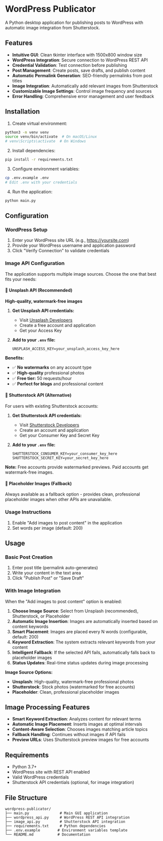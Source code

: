 # WordPress Publicator

A Python desktop application for publishing posts to WordPress with automatic image integration from Shutterstock.

## Features

- **Intuitive GUI**: Clean tkinter interface with 1500x800 window size
- **WordPress Integration**: Secure connection to WordPress REST API
- **Credential Validation**: Test connection before publishing
- **Post Management**: Create posts, save drafts, and publish content
- **Automatic Permalink Generation**: SEO-friendly permalinks from post titles
- **Image Integration**: Automatically add relevant images from Shutterstock
- **Customizable Image Settings**: Control image frequency and sources
- **Error Handling**: Comprehensive error management and user feedback

## Installation

1. Create virtual environment:
```bash
python3 -m venv venv
source venv/bin/activate  # On macOS/Linux
# venv\Scripts\activate  # On Windows
```

2. Install dependencies:
```bash
pip install -r requirements.txt
```

3. Configure environment variables:
```bash
cp .env.example .env
# Edit .env with your credentials
```

4. Run the application:
```bash
python main.py
```

## Configuration

### WordPress Setup
1. Enter your WordPress site URL (e.g., https://yoursite.com)
2. Provide your WordPress username and application password
3. Click "Verify Connection" to validate credentials

### Image API Configuration

The application supports multiple image sources. Choose the one that best fits your needs:

#### 🌟 Unsplash API (Recommended)
**High-quality, watermark-free images**

1. **Get Unsplash API credentials:**
   - Visit [Unsplash Developers](https://unsplash.com/developers)
   - Create a free account and application
   - Get your Access Key

2. **Add to your `.env` file:**
   ```
   UNSPLASH_ACCESS_KEY=your_unsplash_access_key_here
   ```

**Benefits:**
- ✅ **No watermarks** on any account type
- ✅ **High-quality** professional photos
- ✅ **Free tier:** 50 requests/hour
- ✅ **Perfect for blogs** and professional content

#### 🔄 Shutterstock API (Alternative)
For users with existing Shutterstock accounts:

1. **Get Shutterstock API credentials:**
   - Visit [Shutterstock Developers](https://www.shutterstock.com/developers)
   - Create an account and application
   - Get your Consumer Key and Secret Key

2. **Add to your `.env` file:**
   ```
   SHUTTERSTOCK_CONSUMER_KEY=your_consumer_key_here
   SHUTTERSTOCK_SECRET_KEY=your_secret_key_here
   ```

**Note:** Free accounts provide watermarked previews. Paid accounts get watermark-free images.

#### 🎨 Placeholder Images (Fallback)
Always available as a fallback option - provides clean, professional placeholder images when other APIs are unavailable.

### Usage Instructions
1. Enable "Add images to post content" in the application
2. Set words per image (default: 200)

## Usage

### Basic Post Creation
1. Enter post title (permalink auto-generates)
2. Write your content in the text area
3. Click "Publish Post" or "Save Draft"

### With Image Integration
When the "Add images to post content" option is enabled:

1. **Choose Image Source**: Select from Unsplash (recommended), Shutterstock, or Placeholder
2. **Automatic Image Insertion**: Images are automatically inserted based on content keywords
3. **Smart Placement**: Images are placed every N words (configurable, default: 200)
4. **Keyword Extraction**: The system extracts relevant keywords from your content
5. **Intelligent Fallback**: If the selected API fails, automatically falls back to placeholder images
6. **Status Updates**: Real-time status updates during image processing

**Image Source Options:**
- **Unsplash**: High-quality, watermark-free professional photos
- **Shutterstock**: Stock photos (watermarked for free accounts)
- **Placeholder**: Clean, professional placeholder images

## Image Processing Features

- **Smart Keyword Extraction**: Analyzes content for relevant terms
- **Automatic Image Placement**: Inserts images at optimal intervals
- **Content-Aware Selection**: Chooses images matching article topics
- **Fallback Handling**: Continues without images if API fails
- **Preview URLs**: Uses Shutterstock preview images for free accounts

## Requirements

- Python 3.7+
- WordPress site with REST API enabled
- Valid WordPress credentials
- Shutterstock API credentials (optional, for image integration)

## File Structure

```
wordpress-publicator/
├── main.py              # Main GUI application
├── wordpress_api.py     # WordPress REST API integration
├── image_api.py         # Shutterstock API integration
├── requirements.txt     # Python dependencies
├── .env.example        # Environment variables template
└── README.md           # Documentation
```
